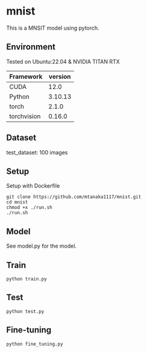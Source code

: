 # mnist
This is a MNSIT model using pytorch.

## Environment
Tested on Ubuntu:22.04 & NVIDIA TITAN RTX  

| Framework             | version    |
| --------------------- | ---------- |
| CUDA                  | 12.0       |
| Python                | 3.10.13    |
| torch                 | 2.1.0      |
| torchvision           | 0.16.0     |


## Dataset

test_dataset: 100 images

## Setup
Setup with Dockerfile
```
git clone https://github.com/mtanaka1117/mnist.git
cd mnist
chmod +x ./run.sh
./run.sh
```

## Model
See model.py for the model.


## Train
```
python train.py
```

## Test 
```
python test.py
```

## Fine-tuning
```
python fine_tuning.py
```

